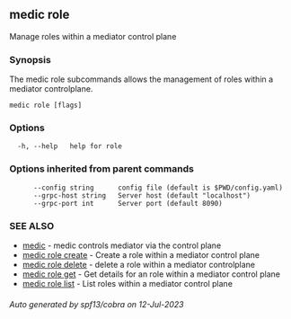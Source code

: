 ## medic role

Manage roles within a mediator control plane

### Synopsis

The medic role subcommands allows the management of roles within
a mediator controlplane.

```
medic role [flags]
```

### Options

```
  -h, --help   help for role
```

### Options inherited from parent commands

```
      --config string      config file (default is $PWD/config.yaml)
      --grpc-host string   Server host (default "localhost")
      --grpc-port int      Server port (default 8090)
```

### SEE ALSO

* [medic](medic.md)	 - medic controls mediator via the control plane
* [medic role create](medic_role_create.md)	 - Create a role within a mediator control plane
* [medic role delete](medic_role_delete.md)	 - delete a role within a mediator controlplane
* [medic role get](medic_role_get.md)	 - Get details for an role within a mediator control plane
* [medic role list](medic_role_list.md)	 - List roles within a mediator control plane

###### Auto generated by spf13/cobra on 12-Jul-2023
